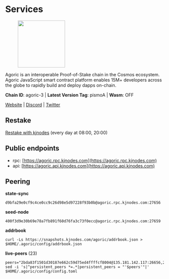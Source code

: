 # Services

<figure><img src="https://raw.githubusercontent.com/kj89/testnet_manuals/main/pingpub/logos/agoric.png" width="150" alt=""><figcaption></figcaption></figure>

Agoric is an interoperable Proof-of-Stake chain in the Cosmos ecosystem.  Agoric JavaScript smart contract platform enables 15M+ developers across the  globe to rapidly build and deploy dapps on-chain.

**Chain ID**: agoric-3 | **Latest Version Tag**: pismoA | **Wasm**: OFF

[Website](https://agoric.com) | [Discord](https://discord.com/invite/qDW8DRes4s) | [Twitter](https://twitter.com/agoric)

## Restake

[Restake with kjnodes](https://restake.app/agoric/agoricvaloper1ku5sm2twlsywdrp4wz3kfwgyrtqtp0lpr3nvk8) (every day at 08:00, 20:00)
## Public endpoints

* rpc: [https://agoric.rpc.kjnodes.com](https://agoric.rpc.kjnodes.com)
* api: [https://agoric.api.kjnodes.com](https://agoric.api.kjnodes.com)

## Peering

**state-sync**

```
d9bfa29e0cf9c4ce0cc9c26d98e5d97228f93b0b@agoric.rpc.kjnodes.com:27656
```

**seed-node**

```
400f3d9e30b69e78a7fb891f60d76fa3c73f0ecc@agoric.rpc.kjnodes.com:27659
```

**addrbook**
```
curl -Ls https://snapshots.kjnodes.com/agoric/addrbook.json > $HOME/.agoric/config/addrbook.json
```

**live-peers** (23)
```
peers="2bda83f1501d30187e662c59d75ed4ffffcf8004@135.181.142.117:26656,23fd78b96fc7f17b47fc4a0d442b0ec53faebd88@157.90.91.20:12656,bd0bc3737ca1cfebc3c2aef75ab2c3cc74768d8a@142.132.212.19:26656,abc62ded9142361bd9832282242a53611785ffcd@51.81.109.109:26656,aede0d57cd77051cf1270675fa770c22e8074501@64.32.40.117:26656,d9bfa29e0cf9c4ce0cc9c26d98e5d97228f93b0b@65.109.88.38:27656,711f6f36a6ec3924b6d721de6adce604092e59f2@116.202.226.169:26656,0464c8dded70d01f5ab50a8d6047a6b27ddf2ccd@84.244.95.232:26656,f095bb53006ebddcbbf29c8df70dddcba6419e36@142.93.145.13:26656,a38a30c1dd31f63be2befd40b82964b215c3c288@165.22.251.28:26656,0837c0dac0bb15e79e64207bb0fa5a9a6fa42ad4@178.62.116.62:26656,0f642db2770d4dd3e0d030b2f14f1365e40f3b38@185.146.148.101:26657,4eea1e0a22d8d2ade108fc5f8e07d6d6e711e909@65.108.10.138:26656,e70955351f601ea5be9a9bf41032949a777f31b3@207.244.255.229:10003,e780b9c3b6f761efb7ba3bca74d3011f9bdf4bfd@139.59.8.48:26060,d56af8cb0716909f9b804e7dec8c1d34ae4eed16@65.108.142.81:26676,b2406ba97421a9030bed25560c99b25965b6c336@135.181.2.54:26656,5e0acd690771af91625095185f6081dd1bccdb8f@78.47.21.189:26656,1d4d7b77e79c2dad9e8586df4f30c7b550f5d49b@3.8.160.134:26656,ca4c3b9d0cf78d934a3b972c328db2e4a9a66c42@64.32.40.134:26656,71bd0265037393f31ee9947a8e32fa494e51b637@135.181.218.98:26656,e759de7a872eff293ab1316a0745eb5fdd5614f3@88.217.142.187:26656,1312bbbd4ed1e58b9e4eb1d7788187a4607915e9@165.22.199.234:26060"
sed -i 's|^persistent_peers *=.*|persistent_peers = "'$peers'"|' $HOME/.agoric/config/config.toml
```
